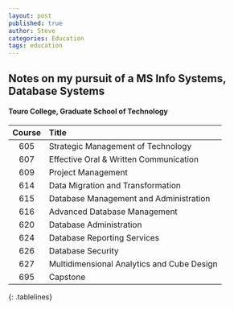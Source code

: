 ```yaml
---
layout: post
published: true
author: Steve
categories: Education
tags: education
---
```

## Notes on my pursuit of a MS Info Systems, Database Systems
#### Touro College, Graduate School of Technology 
<style>
.tablelines table, .tablelines td, .tablelines th {
        border: 2px solid black;
        }
</style>

|Course|Title|
|:---:|:---|
|605| Strategic Management of Technology|
|607| Effective Oral & Written Communication|
|609| Project Management|
|614| Data Migration and Transformation|
|615| Database Management and Administration|
|616| Advanced Database Management|
|620| Database Administration| 
|624| Database Reporting Services|
|626| Database Security|
|627| Multidimensional Analytics and Cube Design|
|695| Capstone|
{: .tablelines}

